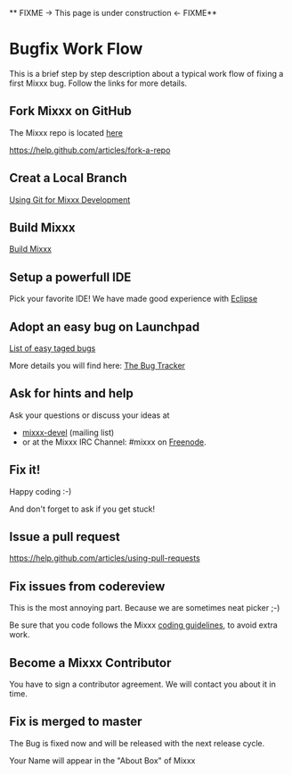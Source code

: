\*\* FIXME -\> This page is under construction \<- FIXME\*\*

# Bugfix Work Flow

This is a brief step by step description about a typical work flow of
fixing a first Mixxx bug. Follow the links for more details.

## Fork Mixxx on GitHub

The Mixxx repo is located [here](https://github.com/mixxxdj/mixxx)

<https://help.github.com/articles/fork-a-repo>

## Creat a Local Branch

[Using Git for Mixxx Development](using_git)

## Build Mixxx

[Build Mixxx](start#build_mixxx)

## Setup a powerfull IDE

Pick your favorite IDE\! We have made good experience with
[Eclipse](eclipse)

## Adopt an easy bug on Launchpad

[List of easy taged
bugs](https://bugs.launchpad.net/mixxx/+bugs?field.tag=easy&field.status%3Alist=CONFIRMED)

More details you will find here: [The Bug Tracker](launchpad_bugs)

## Ask for hints and help

Ask your questions or discuss your ideas at

  - [mixxx-devel](https://lists.sourceforge.net/lists/listinfo/mixxx-devel)
    (mailing list) 
  - or at the Mixxx IRC Channel: \#mixxx on
    [Freenode](http://freenode.net/).

## Fix it\!

Happy coding :-)

And don't forget to ask if you get stuck\!

## Issue a pull request

<https://help.github.com/articles/using-pull-requests>

## Fix issues from codereview

This is the most annoying part. Because we are sometimes neat picker ;-)

Be sure that you code follows the Mixxx [coding
guidelines](coding%20guidelines), to avoid extra work.

## Become a Mixxx Contributor

You have to sign a contributor agreement. We will contact you about it
in time.

## Fix is merged to master

The Bug is fixed now and will be released with the next release cycle.

Your Name will appear in the "About Box" of Mixxx

